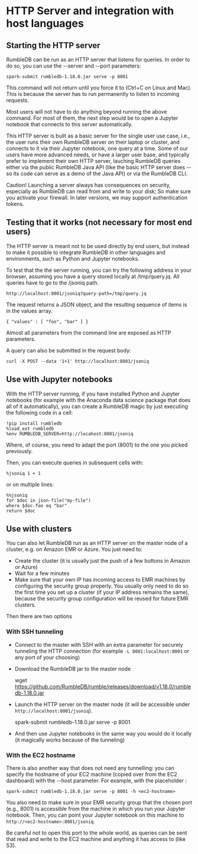 # HTTP Server and integration with host languages

## Starting the HTTP server

RumbleDB can be run as an HTTP server that listens for queries. In order to do so, you can use the --server and --port parameters:

    spark-submit rumbledb-1.18.0.jar serve -p 8001
    
This command will not return until you force it to (Ctrl+C on Linux and Mac). This is because the server has to run permanently to listen to incoming requests.

Most users will not have to do anything beyond running the above command. For most of them, the next step would be to open a Jupyter notebook that connects to this server automatically.

This HTTP server is built as a basic server for the single user use case, i.e., the user runs their own RumbleDB server on their laptop or cluster, and connects to it via their Jupyter notebook, one query at a time. Some of our users have more advanced needs, or have a larger user base, and typically prefer to implement their own HTTP server, lauching RumbleDB queries either via the public RumbleDB Java API (like the basic HTTP server does -- so its code can serve as a demo of the Java API) or via the RumbleDB CLI.

Caution! Launching a server always has consequences on security, especially as RumbleDB can read from and write to your disk; So make sure you activate your firewall. In later versions, we may support authentication tokens.

## Testing that it works (not necessary for most end users)

The HTTP server is meant not to be used directly by end users, but instead to make it possible to integrate RumbleDB in other languages and environments, such as Python and Jupyter notebooks. 

To test that the the server running, you can try the following address in your browser, assuming you have a query stored locally at /tmp/query.jq. All queries have to go to the /jsoniq path.

    http://localhost:8001/jsoniq?query-path=/tmp/query.jq
    
The request returns a JSON object, and the resulting sequence of items is in the values array.

    { "values" : [ "foo", "bar" ] }

Almost all parameters from the command line are exposed as HTTP parameters.

A query can also be submitted in the request body:

    curl -X POST --data '1+1' http://localhost:8001/jsoniq
    
## Use with Jupyter notebooks

With the HTTP server running, if you have installed Python and Jupyter notebooks (for example with the Anaconda data science package that does all of it automatically), you can create a RumbleDB magic by just executing the following code in a cell:

    !pip install rumbledb
    %load_ext rumbledb
    %env RUMBLEDB_SERVER=http://locahost:8001/jsoniq

Where, of course, you need to adapt the port (8001) to the one you picked previously.

Then, you can execute queries in subsequent cells with:

    %jsoniq 1 + 1

or on multiple lines:

    %%jsoniq
    for $doc in json-file("my-file")
    where $doc.foo eq "bar"
    return $doc

    
## Use with clusters

You can also let RumbleDB run as an HTTP server on the master node of a cluster, e.g. on Amazon EMR or Azure. You just need to:

- Create the cluster (it is usually just the push of a few buttons in Amazon or Azure)
- Wait for a few minutes
- Make sure that your own IP has incoming access to EMR machines by configuring the security group properly. You usually only need to do so the first time you set up a cluster (if your IP address remains the same), because the security group configuration will be reused for future EMR clusters.

Then there are two options

### With SSH tunneling

- Connect to the master with SSH with an extra parameter for securely tunneling the HTTP connection (for example `-L 8001:localhost:8001` or any port of your choosing)
- Download the RumbleDB jar to the master node

    wget https://github.com/RumbleDB/rumble/releases/download/v1.18.0/rumbledb-1.18.0.jar
    
- Launch the HTTP server on the master node (it will be accessible under `http://localhost:8001/jsoniq`).

    spark-submit rumbledb-1.18.0.jar serve -p 8001

- And then use Jupyter notebooks in the same way you would do it locally (it magically works because of the tunneling)

### With the EC2 hostname

There is also another way that does not need any tunnelling: you can specify the hostname of your EC2 machine (copied over from the EC2 dashboard) with the --host parameter. For example, with the placeholder <ec2-hostname>:

    spark-submit rumbledb-1.18.0.jar serve -p 8001 -h <ec2-hostname>

You also need to make sure in your EMR security group that the chosen port (e.g., 8001) is accessible from the machine in which you run your Jupyter notebook. Then, you can point your Jupyter notebook on this machine to `http://<ec2-hostname>:8001/jsoniq`.

Be careful not to open this port to the whole world, as queries can be sent that read and write to the EC2 machine and anything it has access to (like S3).
